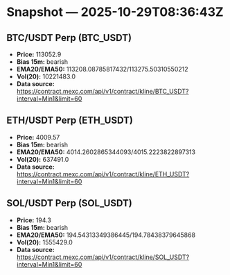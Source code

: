 # Snapshot — 2025-10-29T08:36:43Z

## BTC/USDT Perp (BTC_USDT)
- **Price:** 113052.9
- **Bias 15m:** bearish
- **EMA20/EMA50:** 113208.08785817432/113275.50310550212
- **Vol(20):** 10221483.0
- **Data source:** https://contract.mexc.com/api/v1/contract/kline/BTC_USDT?interval=Min1&limit=60

## ETH/USDT Perp (ETH_USDT)
- **Price:** 4009.57
- **Bias 15m:** bearish
- **EMA20/EMA50:** 4014.2602865344093/4015.2223822897313
- **Vol(20):** 637491.0
- **Data source:** https://contract.mexc.com/api/v1/contract/kline/ETH_USDT?interval=Min1&limit=60

## SOL/USDT Perp (SOL_USDT)
- **Price:** 194.3
- **Bias 15m:** bearish
- **EMA20/EMA50:** 194.54313349386445/194.78438379645868
- **Vol(20):** 1555429.0
- **Data source:** https://contract.mexc.com/api/v1/contract/kline/SOL_USDT?interval=Min1&limit=60
